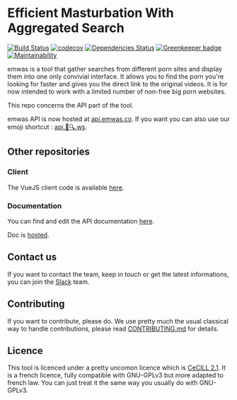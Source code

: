 # Efficient Masturbation With Aggregated Search

[![Build Status](https://travis-ci.org/fabienleite/emwas.svg?branch=master)](https://travis-ci.org/fabienleite/emwas)
[![codecov](https://codecov.io/gh/fabienleite/emwas/branch/master/graph/badge.svg)](https://codecov.io/gh/fabienleite/emwas)
[![Dependencies Status](https://david-dm.org/fabienleite/emwas/status.svg)](https://david-dm.org/fabienleite/emwas) [![Greenkeeper badge](https://badges.greenkeeper.io/fabienleite/emwas.svg)](https://greenkeeper.io/)
[![Maintainability](https://api.codeclimate.com/v1/badges/27054be9170d4989bced/maintainability)](https://codeclimate.com/github/fabienleite/emwas/maintainability)

emwas is a tool that gather searches from different porn sites and display them into one only convivial interface. It allows you to find the porn you're looking for faster and gives you the direct link to the original videos. It is for now intended to work with a limited number of non-free big porn websites.

This repo concerns the API part of the tool.

emwas API is now hosted at [api.emwas.co](https://api.emwas.co). If you want you can also use our emoji shortcut : [api.🍆🔍.ws](http://api.🍆🔍.ws).

## Other repositories

### Client

The VueJS client code is available [here](https://github.com/fabienleite/emwas-client).

### Documentation

You can find and edit the API documentation [here](https://github.com/fabienleite/emwas-doc).

Doc is [hosted](https://fabienleite.github.io/emwas-doc/).

## Contact us

If you want to contact the team, keep in touch or get the latest informations, you can join the [Slack](https://emwas.slack.com/) team.


## Contributing

If you want to contribute, please do. We use pretty much the usual classical way to handle contributions, please read [CONTRIBUTING.md](./CONTRIBUTING.md) for details.

## Licence

This tool is licenced under a pretty uncomon licence which is [CeCILL 2.1](http://www.cecill.info/licences.en.html). It is a french licence, fully compatible with GNU-GPLv3 but more adapted to french law. You can just treat it the same way you usually do with GNU-GPLv3.
